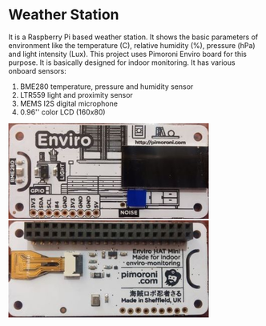 # Weather Station  
It is a Raspberry Pi based weather station. It shows the basic parameters of environment like the temperature (C), relative humidity (%), pressure (hPa) and light intensity (Lux). This project uses Pimoroni Enviro board for this purpose. It is basically designed for indoor monitoring. It has various onboard sensors:
1. BME280 temperature, pressure and humidity sensor
2. LTR559 light and proximity sensor
3. MEMS I2S digital microphone
4. 0.96'' color LCD (160x80)  
  
![Enviro Front View](https://github.com/cbohra00627/Images/blob/main/weather_station/phatfront.jpg)![Enviro Back View](https://github.com/cbohra00627/Images/blob/main/weather_station/phatback.jpg)  
